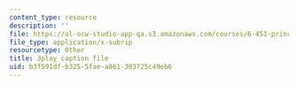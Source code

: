 ```yaml
---
content_type: resource
description: ''
file: https://ol-ocw-studio-app-qa.s3.amazonaws.com/courses/6-451-principles-of-digital-communication-ii-spring-2005/b3f591dfb3255faea861303725c49eb6_eyqoHN4-4jg.vtt
file_type: application/x-subrip
resourcetype: Other
title: 3play caption file
uid: b3f591df-b325-5fae-a861-303725c49eb6
---
```

